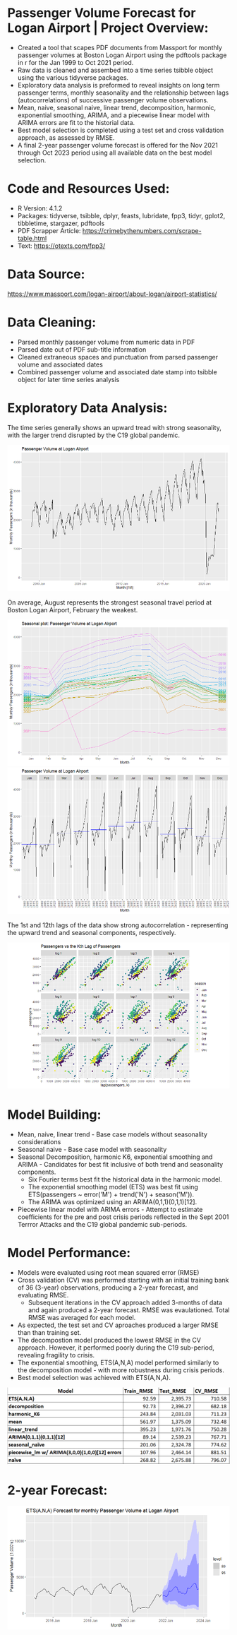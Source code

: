 # Passenger Volume Forecast for Logan Airport | Project Overview:
* Created a tool that scapes PDF documents from Massport for monthly passenger volumes at Boston Logan Airport using the pdftools package in r for the Jan 1999 to Oct 2021 period.
* Raw data is cleaned and assembed into a time series tsibble object using the various tidyverse packages.
* Exploratory data analysis is preformed to reveal insights on long term passenger terms, monthly seasonality and the relationship between lags (autocorrelations) of successive passenger volume observations.
* Mean, naive, seasonal naive, linear trend, decomposition, harmonic, exponential smoothing, ARIMA, and a piecewise linear model with ARIMA errors are fit to the historial data.
* Best model selection is completed using a test set and cross validation approach, as assessed by RMSE.
* A final 2-year passenger volume forecast is offered for the Nov 2021 through Oct 2023 period using all available data on the best model selection.

# Code and Resources Used:
* R Version: 4.1.2
* Packages: tidyverse, tsibble, dplyr, feasts, lubridate, fpp3, tidyr, gplot2, tibbletime, stargazer, pdftools
* PDF Scrapper Article: https://crimebythenumbers.com/scrape-table.html
* Text: https://otexts.com/fpp3/

# Data Source:
https://www.massport.com/logan-airport/about-logan/airport-statistics/

# Data Cleaning:
* Parsed monthly passenger volume from numeric data in PDF
* Parsed date out of PDF sub-title information
* Cleaned extraneous spaces and punctuation from parsed passenger volume and associated dates
* Combined passenger volume and associated date stamp into tsibble object for later time series analysis

# Exploratory Data Analysis:
The time series generally shows an upward tread with strong seasonality, with the larger trend disrupted by the C19 global pandemic.

![](https://github.com/ross-walendziak/Passenger-Forecast/blob/main/graphics/Raw%20Time%20Series%20Plot.png)

On average, August represents the strongest seasonal travel period at Boston Logan Airport, February the weakest.

![](https://github.com/ross-walendziak/Passenger-Forecast/blob/main/graphics/Seasonal%20Plot.png) 
![](https://github.com/ross-walendziak/Passenger-Forecast/blob/main/graphics/Seasonal%20Subseries.png)

The 1st and 12th lags of the data show strong autocorrelation - representing the upward trend and seasonal components, respectively.

![](https://github.com/ross-walendziak/Passenger-Forecast/blob/main/graphics/Autocorrelation%20Plot.png)

# Model Building:

* Mean, naive, linear trend - Base case models without seasonality considerations
* Seasonal naive - Base case model with seasonality
* Seasonal Decomposition, harmonic K6, exponential smoothing and ARIMA - Candidates for best fit inclusive of both trend and seasonality components. 
  * Six Fourier terms best fit the historical data in the harmonic model.
  * The exponential smoothing model (ETS) was best fit using ETS(passengers ~ error('M') + trend('N') + season('M')).  
  * The ARIMA was optimized using an ARIMA(0,1,1)(0,1,1)[12].
* Piecewise linear model with ARIMA errors - Attempt to estimate coefficients for the pre and post crisis periods reflected in the Sept 2001 Terrror Attacks and the C19 global pandemic sub-periods.

# Model Performance:

* Models were evaluated using root mean squared error (RMSE)
* Cross validation (CV) was performed starting with an initial training bank of 36 (3-year) observations, producing a 2-year forecast, and evaluating RMSE.
  * Subsequent iterations in the CV approach added 3-months of data and again produced a 2-year forecast.  RMSE was evaulationed. Total RMSE was averaged for each model.
* As expected, the test set and CV aproaches produced a larger RMSE than than training set. 
* The decompostion model produced the lowest RMSE in the CV approach.  However, it performed poorly during the C19 sub-period, revealing fragility to crisis.
* The exponential smoothing, ETS(A,N,A) model performed similarly to the decomposition model - with more robustness during crisis periods.
* Best model selection was achieved with ETS(A,N,A).

![](https://github.com/ross-walendziak/Passenger-Forecast/blob/main/graphics/Model%20Performance.png)

# 2-year Forecast:
![](https://github.com/ross-walendziak/Passenger-Forecast/blob/main/graphics/Final%20ETS%20forecast.png)
